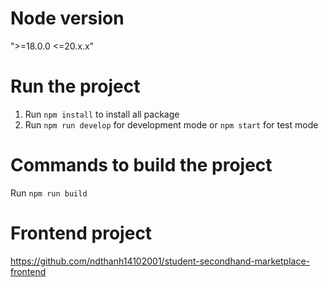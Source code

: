 # Node version 
">=18.0.0 <=20.x.x"

# Run the project
1. Run `npm install` to install all package 
2. Run `npm run develop` for development mode or `npm start` for test mode

# Commands to build the project
Run `npm run build`

# Frontend project 
https://github.com/ndthanh14102001/student-secondhand-marketplace-frontend


